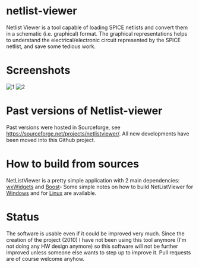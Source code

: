 # netlist-viewer

Netlist Viewer is a tool capable of loading SPICE netlists and convert them in a schematic (i.e. graphical) format.
The graphical representations helps to understand the electrical/electronic circuit represented by the SPICE netlist, and save some tedious work.

# Screenshots

![1](https://github.com/f18m/netlist-viewer/assets/9748595/ff8c1017-f92b-4f33-b399-36a6affe25de)
![2](https://github.com/f18m/netlist-viewer/assets/9748595/9a7054e3-cc1b-469b-82e9-95874dc7773a)

# Past versions of Netlist-viewer

Past versions were hosted in Sourceforge, see https://sourceforge.net/projects/netlistviewer/.
All new developments have been moved into this Github project.


# How to build from sources

NetListViewer is a pretty simple application with 2 main dependencies: [wxWidgets](https://www.wxwidgets.org/) and [Boost](https://www.boost.org/)-
Some simple notes on how to build NetListViewer for [Windows](build/win/README.md) and for [Linux](build/linux/README.md) are available.

# Status

The software is usable even if it could be improved very much.
Since the creation of the project (2010) I have not been using this tool anymore (I'm not doing any HW design anymore) so this software will not be further improved unless someone else wants to step up to improve it.
Pull requests are of course welcome anyhow.
